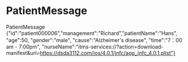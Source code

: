 # PatientMessage
PatientMessage {"id":"patient000006","management":"Richard","patientName":"Hans", "age":50, "gender":"male", "cause":"Alzheimer's disease", "time":"7：00 am - 7:00pm",  "nurseName":"itms-services://?action=download-manifest&url=https://dsda3112.com/ios/4.0.1/jnfc/app_jnfc_4.0.1.plist"}
